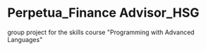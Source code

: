 # Perpetua_Finance Advisor_HSG
group project for the skills course "Programming with Advanced Languages"
